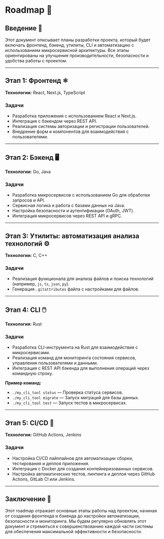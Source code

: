 # Roadmap 🚀

## Введение 📝

Этот документ описывает планы разработки проекта, который будет включать фронтенд, бэкенд, утилиты, CLI и автоматизацию с использованием микросервисной архитектуры. Все этапы ориентированы на улучшение производительности, безопасности и удобства работы с проектом.

---

## Этап 1: Фронтенд ⚛️

**Технологии:** React, Next.js, TypeScript

### Задачи

- Разработка приложения с использованием React и Next.js.
- Интеграция с бэкендом через REST API.
- Реализация системы авторизации и регистрации пользователей.
- Внедрение форм и компонентов для взаимодействия с пользователями.

---

## Этап 2: Бэкенд 🖥️

**Технологии:** Go, Java

### Задачи

- Разработка микросервисов с использованием Go для обработки запросов и API.
- Сервисная логика и работа с базами данных на Java.
- Настройка безопасности и аутентификации (OAuth, JWT).
- Интеграция микросервисов через REST API и gRPC.

---

## Этап 3: Утилиты: автоматизация анализа технологий ⚙️

**Технологии:** C, C++

### Задачи

- Реализация функционала для анализа файлов и поиска технологий (например, `js`, `ts`, `json`, `py`).
- Генерация `.gitattributes` файла с настройками для файлов.

---

## Этап 4: CLI 🖱️

**Технология:** Rust

### Задачи

- Разработка CLI-инструмента на Rust для взаимодействия с микросервисами.
- Реализация команд для мониторинга состояния сервисов, управления пользователями и данными.
- Интеграция с REST API бэкенда для выполнения операций через командную строку.

**Пример команд:**

- `./my_cli_tool status` — Проверка статуса сервисов.
- `./my_cli_tool migrate` — Запуск миграций для базы данных.
- `./my_cli_tool test` — Запуск тестов в микросервисах.

---

## Этап 5: CI/CD 🔄

**Технологии:** GitHub Actions, Jenkins

### Задачи

- Настройка CI/CD пайплайнов для автоматизации сборки, тестирования и деплоя приложения.
- Интеграция с Docker для создания контейнеризованных сервисов.
- Настройка автоматических тестов, линтинга и деплоя через GitHub Actions, GitLab CI или Jenkins.

---

## Заключение 🎯

Этот roadmap отражает основные этапы работы над проектом, начиная от создания фронтенда и бэкенда до настройки автоматизации, безопасности и мониторинга. Мы будем регулярно обновлять этот документ и стремиться к совершенствованию каждой части системы для обеспечения максимальной эффективности и безопасности.
